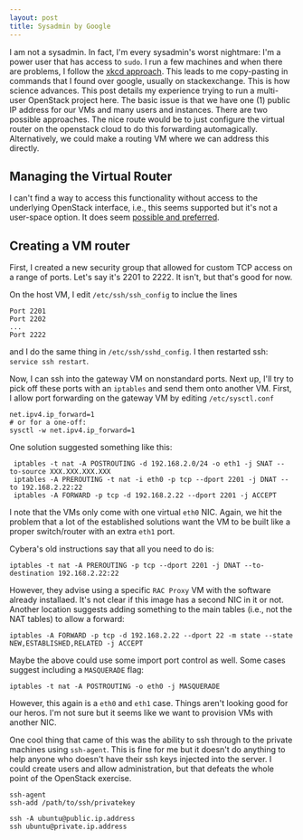 ```yaml
---
layout: post
title: Sysadmin by Google
---
```


I am not a sysadmin.  In fact, I'm every sysadmin's worst nightmare: I'm a power user that has access to `sudo`.  I run a few machines and when there are problems, I follow the [xkcd approach](https://xkcd.com/627/).  This leads to me copy-pasting in commands that I found over google, usually on stackexchange.  This is how science advances.  This post details my experience trying to run a multi-user OpenStack project here.  The basic issue is that we have one (1) public IP address for our VMs and many users and instances.  There are two possible approaches.  The nice route would be to just configure the virtual router on the openstack cloud to do this forwarding automagically.  Alternatively, we could make a routing VM where we can address this directly.  

## Managing the Virtual Router

I can't find a way to access this functionality without access to the underlying OpenStack interface, i.e., this seems supported but it's not a user-space option.  It does seem [possible and preferred](https://blueprints.launchpad.net/neutron/+spec/router-port-forwarding).  

## Creating a VM router

First, I created a new security group that allowed for custom TCP access on a range of ports.  Let's say it's 2201 to 2222.  It isn't, but that's good for now.

On the host VM, I edit `/etc/ssh/ssh_config` to inclue the lines
	
	Port 2201
	Port 2202
	...
	Port 2222

and I do the same thing in `/etc/ssh/sshd_config`.  I then restarted ssh: `service ssh restart`.

Now, I can ssh into the gateway VM on nonstandard ports.  Next up, I'll try to pick off these ports with an `iptables` and send them onto another VM.  First, I allow port forwarding on the gateway VM by editing `/etc/sysctl.conf`

	net.ipv4.ip_forward=1
	# or for a one-off:
	sysctl -w net.ipv4.ip_forward=1

	
One solution suggested something like this:

	 iptables -t nat -A POSTROUTING -d 192.168.2.0/24 -o eth1 -j SNAT --to-source XXX.XXX.XXX.XXX
	 iptables -A PREROUTING -t nat -i eth0 -p tcp --dport 2201 -j DNAT --to 192.168.2.22:22
	 iptables -A FORWARD -p tcp -d 192.168.2.22 --dport 2201 -j ACCEPT

I note that the VMs only come with one virtual `eth0` NIC.  Again, we hit the problem that a lot of the established solutions want the VM to be built like a proper switch/router with an extra `eth1` port.
	 
Cybera's old instructions say that all you need to do is:

	iptables -t nat -A PREROUTING -p tcp --dport 2201 -j DNAT --to-destination 192.168.2.22:22

However, they advise using a specific `RAC Proxy` VM with the software already installaed.  It's not clear if this image has a second NIC in it or not.  Another location suggests adding something to the main tables (i.e., not the NAT tables) to allow a forward:

	iptables -A FORWARD -p tcp -d 192.168.2.22 --dport 22 -m state --state NEW,ESTABLISHED,RELATED -j ACCEPT
	
Maybe the above could use some import port control as well.  Some cases suggest including a `MASQUERADE` flag:

	iptables -t nat -A POSTROUTING -o eth0 -j MASQUERADE  

However, this again is a `eth0` and `eth1` case.  Things aren't looking good for our heros.  I'm not sure but it seems like we want to provision VMs with another NIC.  

One cool thing that came of this was the ability to ssh through to the private machines using `ssh-agent`.  This is fine for me but it doesn't do anything to help anyone who doesn't have their ssh keys injected into the server.  I could create users and allow administration, but that defeats the whole point of the OpenStack exercise.

	ssh-agent
	ssh-add /path/to/ssh/privatekey
	
	ssh -A ubuntu@public.ip.address
	ssh ubuntu@private.ip.address

